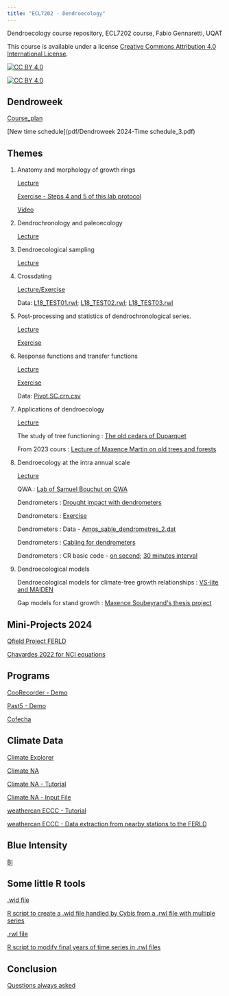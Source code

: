 ```yaml
---
title: "ECL7202 - Dendroecology"
---
```

Dendroecology course repository, 
ECL7202 course, 
Fabio Gennaretti, 
UQAT 


This course is available under a license [Creative Commons Attribution 4.0 International
License][cc-by].

[![CC BY 4.0][cc-by-shield]][cc-by]

[![CC BY 4.0][cc-by-image]][cc-by]

[cc-by]: http://creativecommons.org/licenses/by/4.0/
[cc-by-image]: https://i.creativecommons.org/l/by/4.0/88x31.png
[cc-by-shield]: https://img.shields.io/badge/License-CC%20BY%204.0-lightgrey.svg

## Dendroweek

[Course_plan](pdf/Plan_de_cours_ECL7202_DENDROECOLOGIE_E24.pdf)

[New time schedule](pdf/Dendroweek 2024-Time schedule_3.pdf)
      
## Themes

1. Anatomy and morphology of growth rings

      [Lecture](pdf/01-Anatomy_and_morphology.pdf)

      [Exercise - Steps 4 and 5 of this lab protocol](pdf/01-Protocole_lab.pdf) 
      
      [Video](https://www.youtube.com/watch?v=aBC6BR58zT4)
      
2. Dendrochronology and paleoecology

      [Lecture](pdf/02-Dendrochronology_and_paleoecology.pdf)
      
3. Dendroecological sampling
      
      [Lecture](pdf/03-Dendroecological_sampling.pdf)
      
4. Crossdating

      [Lecture/Exercise](pdf/04-crossdating.pdf)

      Data: [L18_TEST01.rwl](data/L18_TEST01.rwl); [L18_TEST02.rwl](data/L18_TEST02.rwl); [L18_TEST03.rwl](data/L18_TEST03.rwl)

5. Post-processing and statistics of dendrochronological series.

      [Lecture](pdf/05-Post-processing_and_statistics.pdf)

      [Exercise](R-code/05R-Post-processing_and_statistics.html)

6. Response functions and transfer functions

      [Lecture](pdf/06-Response_transfer_functions.pdf)

      [Exercise](R-code/06R-Response_transfer_functions.html)
      
      Data: [Pivot.SC.crn.csv](data/Pivot.SC.crn.csv)

7. Applications of dendroecology    
      
      [Lecture](pdf/07-Applications_of_dendroecology.pdf)
      
      The study of tree functioning : [The old cedars of Duparquet](pdf/Cedres_Manon.pdf)
      
      From 2023 cours : [Lecture of Maxence Martin on old trees and forests](pdf/ECL7010_2023_Vieux_Arbres_Maxence_Martin.pdf)

8. Dendroecology at the intra annual scale    
      
      [Lecture](pdf/08-Dendroecology_at_the_intra-annual_scale.pdf)
      
      QWA : [Lab of Samuel Bouchut on QWA](pdf/PPT-Cours-dendro-Anatomie.pdf)
      
      Dendrometers : [Drought impact with dendrometers](pdf/dendrometers_Jeanny.pdf)
      
      Dendrometers : [Exercise](R-code/08R-dendrometers.html)
      
      Dendrometers : Data - [Amos_sable_dendrometres_2.dat](dendrometer/Amos_sable_dendrometres_2.dat)
      
      Dendrometers : [Cabling for dendrometers](dendrometer/NEW_dendrometer_to_data_logger.pdf)
      
      Dendrometers : CR basic code - [on second](dendrometer/My4_dendroecologyCR1000X_onsecond.CR1X); [30 minutes interval](dendrometer/My4_dendroecologyCR1000X_30min.CR1X)
      
9. Dendroecological models

      Dendroecological models for climate-tree growth relationships : [VS-lite and MAIDEN](pdf/09-Dendroecological_models.pdf)
      
      Gap models for stand growth : [Maxence Soubeyrand's thesis project](pdf/presentation_soutenance.pdf)
      
## Mini-Projects 2024

[Qfield Project FERLD](project/dendro_FERLD.zip)

[Chavardes 2022 for NCI equations](/pdf/projects/Chavardes_2022_cjfr-2022-0114_final.pdf)

<!-- 2023
*References on tree mortality*

[Reference: Cailleret et al. 2017](pdf/projects/2023/Cailleret_et_al-2017-Global_Change_Biology.pdf)

[Reference: Gessler et al. 2018](pdf/projects/2023/Gessler_et_al-2018-New_Phytologist.pdf)

*FERLD*

[Figure: Stand volumes at the FERLD](pdf/projects/2023/thumbnail_image002.png)

*Jack Pine in Silvics of North America*

https://www.srs.fs.usda.gov/pubs/misc/ag_654/volume_1/pinus/banksiana.htm
-->

<!-- 2021
Authier Nord forest experimental site: [Map](pdf/projects/Athier_nord_site.JPG); [Environmental diversity](pdf/projects/SandSWEI_PCA.jpg)
      
1. Stem analysis on jack pine (select tree with fire scar; living or death)

      [Reference: Autin et al. 2015](pdf/projects/Autin_2015.pdf)

2. Productivity assessment of boreal forest

      [Reference: Fradette et al. 2020](pdf/projects/Fradette_2020_forests-12-00059-v3.pdf)

3. Climate sensitivity of boreal trees

      [Reference: Chavardes et al. 2021](pdf/projects/Chavardes_FrontiersinPlantScience_2021.pdf)
-->

## Programs

[CooRecorder - Demo](programs/CDendro_CooRecorder_98_Install_20220130.exe)

[Past5 - Demo](programs/p5setup.exe)

[Cofecha](programs/COFECHA.EXE)

## Climate Data

[Climate Explorer](https://climexp.knmi.nl/start.cgi)

[Climate NA](https://climatena.ca/)

[Climate NA - Tutorial](https://pressbooks.bccampus.ca/climatemodellingforestadaptation/chapter/topic-3-2-the-use-of-climatena-ap-to-generate-point-and-spatial-climate-data/)

[Climate NA - Input File](data/input_test_climateNA.csv)

[weathercan ECCC - Tutorial](https://ropensci.org/blog/2018/03/06/weathercan/)

[weathercan ECCC - Data extraction from nearby stations to the FERLD](R-code/historical_weather_data_from_ECCC.R)

## Blue Intensity

[BI](https://www.cybis.se/forfun/dendro/helpcoorecorder7/bluechannel80/index.htm)

## Some little R tools

[.wid file](http://www.cybis.se/wiki/index.php?title=.wid)

[R script to create a .wid file handled by Cybis from a .rwl file with multiple series](R-code/2024_create_wid.R)

[.rwl file](http://www.cybis.se/wiki/index.php/Rwl)

[R script to modify final years of time series in .rwl files](R-code/2023_modif_last_rwl.R)

## Conclusion

[Questions always asked](pdf/Conclusion.pdf)

